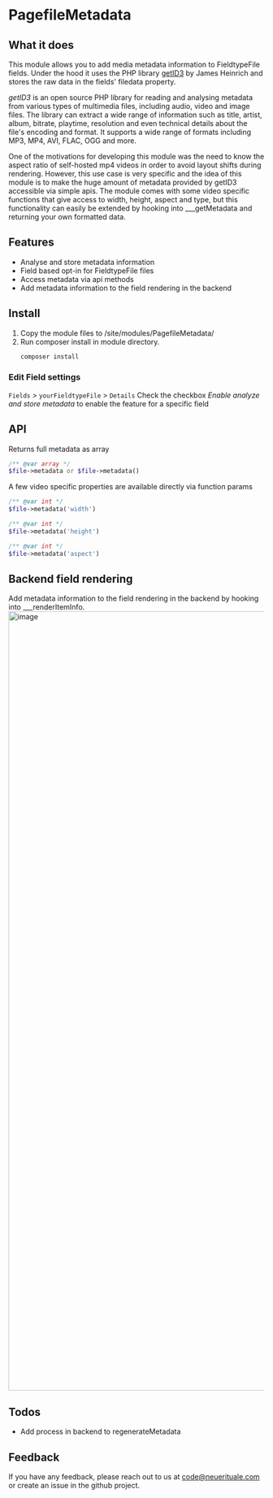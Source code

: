 # PagefileMetadata

## What it does

This module allows you to add media metadata information to FieldtypeFile fields. Under the hood it uses the PHP library [getID3](https://github.com/JamesHeinrich/getID3) by James Heinrich and stores the raw data in the fields' filedata property.

*getID3* is an open source PHP library for reading and analysing metadata from various types of multimedia files, including audio, video and image files. The library can extract a wide range of information such as title, artist, album, bitrate, playtime, resolution and even technical details about the file's encoding and format. It supports a wide range of formats including MP3, MP4, AVI, FLAC, OGG and more.

One of the motivations for developing this module was the need to know the aspect ratio of self-hosted mp4 videos in order to avoid layout shifts during rendering. However, this use case is very specific and the idea of this module is to make the huge amount of metadata provided by getID3 accessible via simple apis. The module comes with some video specific functions that give access to width, height, aspect and type, but this functionality can easily be extended by hooking into ___getMetadata and returning your own formatted data.
## Features
- Analyse and store metadata information
- Field based opt-in for FieldtypeFile files
- Access metadata via api methods
- Add metadata information to the field rendering in the backend

## Install
1. Copy the module files to /site/modules/PagefileMetadata/
2. Run composer install in module directory.
   ```bash
   composer install
   ```

### Edit Field settings
`Fields` > `yourFieldtypeFile` > `Details`
Check the checkbox *Enable analyze and store metadata* to enable the feature for a specific field

## API

Returns full metadata as array
```php
/** @var array */
$file->metadata or $file->metadata()
```

A few video specific properties are available directly via function params
```php
/** @var int */
$file->metadata('width')

/** @var int */
$file->metadata('height')

/** @var int */
$file->metadata('aspect')
```

## Backend field rendering
Add metadata information to the field rendering in the backend by hooking into ___renderItemInfo.
<img width="1534" alt="image" src="https://github.com/user-attachments/assets/efc6affa-1910-471e-ae80-d946209126d0">


## Todos
- Add process in backend to regenerateMetadata

## Feedback
If you have any feedback, please reach out to us at [code@neuerituale.com](mailto:code@neuerituale.com) or create an issue in the github project.
